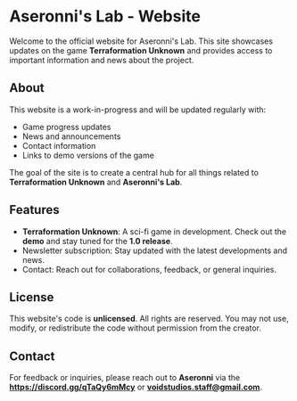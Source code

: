 # Aseronni's Lab - Website

Welcome to the official website for Aseronni's Lab. This site showcases updates on the game **Terraformation Unknown** and provides access to important information and news about the project.

## About

This website is a work-in-progress and will be updated regularly with:
- Game progress updates
- News and announcements
- Contact information
- Links to demo versions of the game

The goal of the site is to create a central hub for all things related to **Terraformation Unknown** and **Aseronni's Lab**.

## Features

- **Terraformation Unknown**: A sci-fi game in development. Check out the **demo** and stay tuned for the **1.0 release**.
- Newsletter subscription: Stay updated with the latest developments and news.
- Contact: Reach out for collaborations, feedback, or general inquiries.

## License

This website's code is **unlicensed**. All rights are reserved. You may not use, modify, or redistribute the code without permission from the creator.

## Contact

For feedback or inquiries, please reach out to **Aseronni** via the **https://discord.gg/qTaQy6mMcy** or **voidstudios.staff@gmail.com**.
